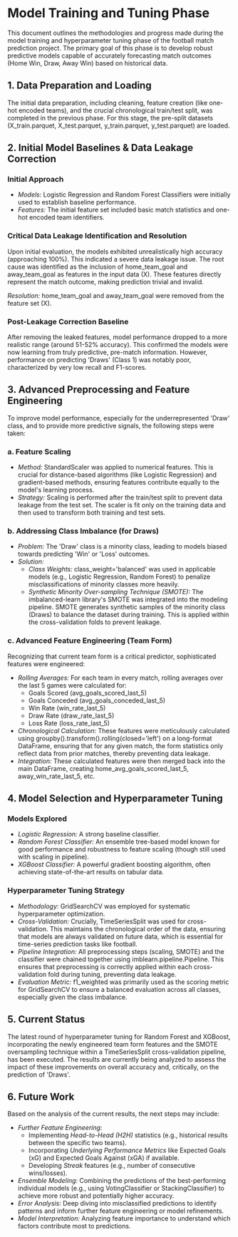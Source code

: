 # Model Training and Tuning Phase

This document outlines the methodologies and progress made during the model training and hyperparameter tuning phase of the football match prediction project. The primary goal of this phase is to develop robust predictive models capable of accurately forecasting match outcomes (Home Win, Draw, Away Win) based on historical data.

## 1. Data Preparation and Loading

The initial data preparation, including cleaning, feature creation (like one-hot encoded teams), and the crucial chronological train/test split, was completed in the previous phase. For this stage, the pre-split datasets (X_train.parquet, X_test.parquet, y_train.parquet, y_test.parquet) are loaded.

## 2. Initial Model Baselines & Data Leakage Correction

### Initial Approach
*   *Models:* Logistic Regression and Random Forest Classifiers were initially used to establish baseline performance.
*   *Features:* The initial feature set included basic match statistics and one-hot encoded team identifiers.

### Critical Data Leakage Identification and Resolution
Upon initial evaluation, the models exhibited unrealistically high accuracy (approaching 100%). This indicated a severe data leakage issue. The root cause was identified as the inclusion of home_team_goal and away_team_goal as features in the input data (X). These features directly represent the match outcome, making prediction trivial and invalid.

*Resolution:* home_team_goal and away_team_goal were removed from the feature set (X).

### Post-Leakage Correction Baseline
After removing the leaked features, model performance dropped to a more realistic range (around 51-52% accuracy). This confirmed the models were now learning from truly predictive, pre-match information. However, performance on predicting 'Draws' (Class 1) was notably poor, characterized by very low recall and F1-scores.

## 3. Advanced Preprocessing and Feature Engineering

To improve model performance, especially for the underrepresented 'Draw' class, and to provide more predictive signals, the following steps were taken:

### a. Feature Scaling
*   *Method:* StandardScaler was applied to numerical features. This is crucial for distance-based algorithms (like Logistic Regression) and gradient-based methods, ensuring features contribute equally to the model's learning process.
*   *Strategy:* Scaling is performed after the train/test split to prevent data leakage from the test set. The scaler is fit only on the training data and then used to transform both training and test sets.

### b. Addressing Class Imbalance (for Draws)
*   *Problem:* The 'Draw' class is a minority class, leading to models biased towards predicting 'Win' or 'Loss' outcomes.
*   *Solution:*
    *   *Class Weights:* class_weight='balanced' was used in applicable models (e.g., Logistic Regression, Random Forest) to penalize misclassifications of minority classes more heavily.
    *   *Synthetic Minority Over-sampling Technique (SMOTE):* The imbalanced-learn library's SMOTE was integrated into the modeling pipeline. SMOTE generates synthetic samples of the minority class (Draws) to balance the dataset during training. This is applied within the cross-validation folds to prevent leakage.

### c. Advanced Feature Engineering (Team Form)
Recognizing that current team form is a critical predictor, sophisticated features were engineered:
*   *Rolling Averages:* For each team in every match, rolling averages over the last 5 games were calculated for:
    *   Goals Scored (avg_goals_scored_last_5)
    *   Goals Conceded (avg_goals_conceded_last_5)
    *   Win Rate (win_rate_last_5)
    *   Draw Rate (draw_rate_last_5)
    *   Loss Rate (loss_rate_last_5)
*   *Chronological Calculation:* These features were meticulously calculated using groupby().transform().rolling(closed='left') on a long-format DataFrame, ensuring that for any given match, the form statistics only reflect data from prior matches, thereby preventing data leakage.
*   *Integration:* These calculated features were then merged back into the main DataFrame, creating home_avg_goals_scored_last_5, away_win_rate_last_5, etc.

## 4. Model Selection and Hyperparameter Tuning

### Models Explored
*   *Logistic Regression:* A strong baseline classifier.
*   *Random Forest Classifier:* An ensemble tree-based model known for good performance and robustness to feature scaling (though still used with scaling in pipeline).
*   *XGBoost Classifier:* A powerful gradient boosting algorithm, often achieving state-of-the-art results on tabular data.

### Hyperparameter Tuning Strategy
*   *Methodology:* GridSearchCV was employed for systematic hyperparameter optimization.
*   *Cross-Validation:* Crucially, TimeSeriesSplit was used for cross-validation. This maintains the chronological order of the data, ensuring that models are always validated on future data, which is essential for time-series prediction tasks like football.
*   *Pipeline Integration:* All preprocessing steps (scaling, SMOTE) and the classifier were chained together using imblearn.pipeline.Pipeline. This ensures that preprocessing is correctly applied within each cross-validation fold during tuning, preventing data leakage.
*   *Evaluation Metric:* f1_weighted was primarily used as the scoring metric for GridSearchCV to ensure a balanced evaluation across all classes, especially given the class imbalance.

## 5. Current Status

The latest round of hyperparameter tuning for Random Forest and XGBoost, incorporating the newly engineered team form features and the SMOTE oversampling technique within a TimeSeriesSplit cross-validation pipeline, has been executed. The results are currently being analyzed to assess the impact of these improvements on overall accuracy and, critically, on the prediction of 'Draws'.

## 6. Future Work

Based on the analysis of the current results, the next steps may include:
*   *Further Feature Engineering:*
    *   Implementing *Head-to-Head (H2H)* statistics (e.g., historical results between the specific two teams).
    *   Incorporating *Underlying Performance Metrics* like Expected Goals (xG) and Expected Goals Against (xGA) if available.
    *   Developing *Streak* features (e.g., number of consecutive wins/losses).
*   *Ensemble Modeling:* Combining the predictions of the best-performing individual models (e.g., using VotingClassifier or StackingClassifier) to achieve more robust and potentially higher accuracy.
*   *Error Analysis:* Deep diving into misclassified predictions to identify patterns and inform further feature engineering or model refinements.
*   *Model Interpretation:* Analyzing feature importance to understand which factors contribute most to predictions.